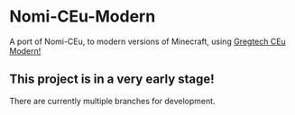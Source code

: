 # Nomi-CEu-Modern
A port of Nomi-CEu, to modern versions of Minecraft, using [Gregtech CEu Modern!](https://github.com/GregTechCEu/GregTech-Modern)

## This project is in a very early stage!
There are currently multiple branches for development.
